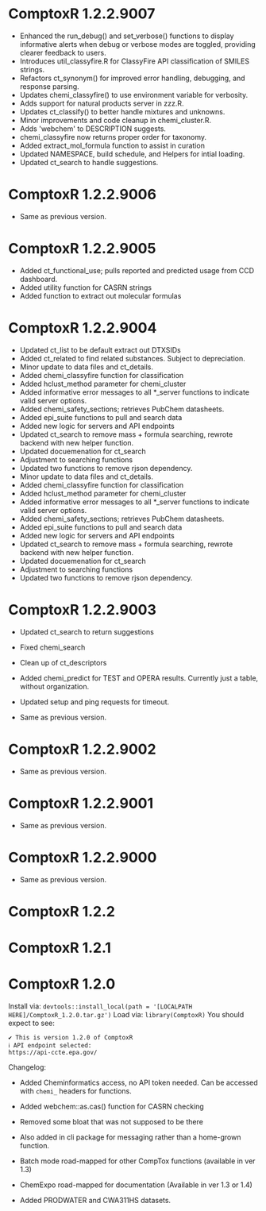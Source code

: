 <!-- NEWS.md is maintained by https://cynkra.github.io/fledge, do not edit -->

# ComptoxR 1.2.2.9007

- Enhanced the run_debug() and set_verbose() functions to display informative alerts when debug or verbose modes are toggled, providing clearer feedback to users.
- Introduces util_classyfire.R for ClassyFire API classification of SMILES strings.
- Refactors ct_synonym() for improved error handling, debugging, and response parsing.
- Updates chemi_classyfire() to use environment variable for verbosity.
- Adds support for natural products server in zzz.R.
- Updates ct_classify() to better handle mixtures and unknowns.
- Minor improvements and code cleanup in chemi_cluster.R.
- Adds 'webchem' to DESCRIPTION suggests.
- chemi_classyfire now returns proper order for taxonomy.
- Added extract_mol_formula function to assist in curation
- Updated NAMESPACE, build schedule, and Helpers for intial loading.
- Updated ct_search to handle suggestions.


# ComptoxR 1.2.2.9006

- Same as previous version.


# ComptoxR 1.2.2.9005

- Added ct_functional_use; pulls reported and predicted usage from CCD dashboard.
- Added utility function for CASRN strings
- Added function to extract out molecular formulas


# ComptoxR 1.2.2.9004

- Updated ct_list to be default extract out DTXSIDs
- Added ct_related to find related substances. Subject to depreciation.
- Minor update to data files and ct_details.
- Added chemi_classyfire function for classification
- Added hclust_method parameter for chemi_cluster
- Added informative error messages to all *_server functions to indicate valid server options.
- Added chemi_safety_sections; retrieves PubChem datasheets.
- Added epi_suite functions to pull and search data
- Added new logic for servers and API endpoints
- Updated ct_search to remove mass + formula searching, rewrote backend with new helper function.
- Updated docuemenation for ct_search
- Adjustment to searching functions
- Updated two functions to remove rjson dependency.
- Minor update to data files and ct_details.
- Added chemi_classyfire function for classification
- Added hclust_method parameter for chemi_cluster
- Added informative error messages to all *_server functions to indicate valid server options.
- Added chemi_safety_sections; retrieves PubChem datasheets.
- Added epi_suite functions to pull and search data
- Added new logic for servers and API endpoints
- Updated ct_search to remove mass + formula searching, rewrote backend with new helper function.
- Updated docuemenation for ct_search
- Adjustment to searching functions
- Updated two functions to remove rjson dependency.


# ComptoxR 1.2.2.9003

- Updated ct_search to return suggestions
- Fixed chemi_search
- Clean up of ct_descriptors
- Added chemi_predict for TEST and OPERA results. Currently just a table, without organization.
- Updated setup and ping requests for timeout.


- Same as previous version.


# ComptoxR 1.2.2.9002

- Same as previous version.


# ComptoxR 1.2.2.9001

- Same as previous version.


# ComptoxR 1.2.2.9000

- Same as previous version.


# ComptoxR 1.2.2

# ComptoxR 1.2.1

# ComptoxR 1.2.0

Install via:
`devtools::install_local(path = '[LOCALPATH HERE]/ComptoxR_1.2.0.tar.gz')`
Load via: `library(ComptoxR)` You should expect to see:

```         
✔ This is version 1.2.0 of ComptoxR
ℹ API endpoint selected:
https://api-ccte.epa.gov/
```

Changelog:

-   Added Cheminformatics access, no API token needed. Can be accessed
    with `chemi_` headers for functions.
    
-   Added webchem::as.cas() function for CASRN checking

-   Removed some bloat that was not supposed to be there

-    Also added in cli package for messaging rather than a home-grown
    function.

-   Batch mode road-mapped for other CompTox functions (available in ver
    1.3)

-   ChemExpo road-mapped for documentation (Available in ver 1.3 or 1.4)

-   Added PRODWATER and CWA311HS datasets.
